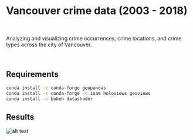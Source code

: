 # Vancouver crime data (2003 - 2018)
<br>

Analyzing and visualizing crime occurrences, crime locations, and crime types across the city of Vancouver.

<br>

## Requirements
```bash
conda install -c conda-forge geopandas
conda install -c conda-forge -c ioam holoviews geoviews
conda install -c bokeh datashader
```

## Results
![alt text](https://github.com/bowenwen/bowenwen.github.io/raw/portfolio_js/content/VanCrime_MapAndCharts.PNG)
